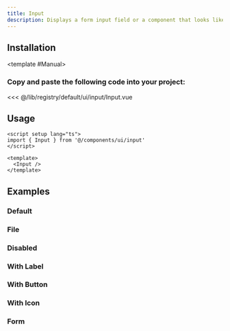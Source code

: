 ```yaml
---
title: Input
description: Displays a form input field or a component that looks like an input field.
---
```


<ComponentPreview name="InputDemo" class="max-w-xs" />

## Installation

<TabPreview name="CLI">
<template #CLI>

```bash
npx brodevscope@latest add input
```
</template>

<template #Manual>

<Steps>

### Copy and paste the following code into your project:

<<< @/lib/registry/default/ui/input/Input.vue

</Steps>

</template>
</TabPreview>

## Usage

```vue
<script setup lang="ts">
import { Input } from '@/components/ui/input'
</script>

<template>
  <Input />
</template>
```

## Examples

### Default

<ComponentPreview name="InputDemo" class="max-w-xs" />

### File

<ComponentPreview name="InputFile" class="max-w-xs" />

### Disabled

<ComponentPreview name="InputDisabled" class="max-w-xs" />

### With Label

<ComponentPreview name="InputWithLabel" class="max-w-xs" />

### With Button

<ComponentPreview name="InputWithButton" class="max-w-xs" />

### With Icon

<ComponentPreview name="InputWithIcon" class="max-w-xs" />

### Form

<ComponentPreview name="InputForm" />
